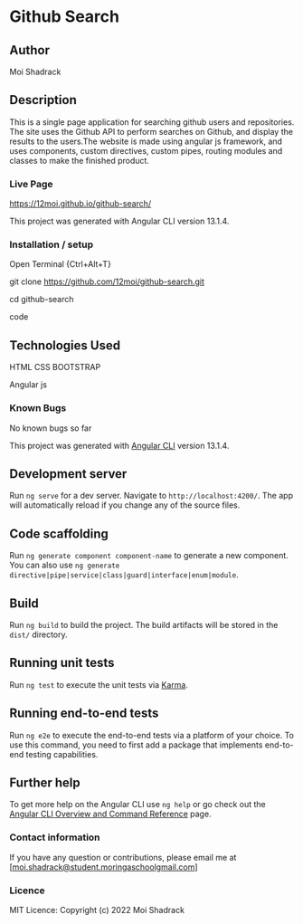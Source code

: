 # Github Search

## Author
Moi Shadrack

## Description
This is a single page application for searching github users and repositories. The site uses the Github API to perform searches on Github, and display the results to the users.The website is made using angular js framework, and uses components, custom directives, custom pipes, routing modules and classes to make the finished product.
 
 ### Live Page
https://12moi.github.io/github-search/

This project was generated with Angular CLI version 13.1.4.

### Installation / setup
Open Terminal {Ctrl+Alt+T}

git clone https://github.com/12moi/github-search.git

cd github-search

code 
## Technologies Used
HTML
CSS
BOOTSTRAP

Angular js

### Known Bugs
No known bugs so far



This project was generated with [Angular CLI](https://github.com/angular/angular-cli) version 13.1.4.

## Development server

Run `ng serve` for a dev server. Navigate to `http://localhost:4200/`. The app will automatically reload if you change any of the source files.

## Code scaffolding

Run `ng generate component component-name` to generate a new component. You can also use `ng generate directive|pipe|service|class|guard|interface|enum|module`.

## Build

Run `ng build` to build the project. The build artifacts will be stored in the `dist/` directory.

## Running unit tests

Run `ng test` to execute the unit tests via [Karma](https://karma-runner.github.io).

## Running end-to-end tests

Run `ng e2e` to execute the end-to-end tests via a platform of your choice. To use this command, you need to first add a package that implements end-to-end testing capabilities.

## Further help

To get more help on the Angular CLI use `ng help` or go check out the [Angular CLI Overview and Command Reference](https://angular.io/cli) page.

### Contact information
If you have any question or contributions, please email me at [moi.shadrack@student.moringaschoolgmail.com]

### Licence
MIT Licence: Copyright (c) 2022 Moi Shadrack
